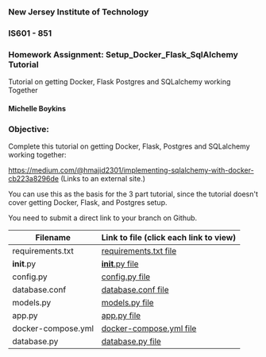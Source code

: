 ### New Jersey Institute of Technology
### IS601 - 851
### Homework Assignment: Setup_Docker_Flask_SqlAlchemy Tutorial
Tutorial on getting Docker, Flask Postgres and SQLalchemy working Together
#### Michelle Boykins


### Objective:

Complete this tutorial on getting Docker, Flask, Postgres and SQLalchemy working together:

https://medium.com/@hmajid2301/implementing-sqlalchemy-with-docker-cb223a8296de (Links to an external site.)

You can use this as the basis for the 3 part tutorial, since the tutorial doesn't cover getting Docker, Flask, and Postgres setup.

You need to submit a direct link to your branch on Github.


|Filename|Link to file (click each link to view)|
|-----|-------|
|requirements.txt|[requirements.txt file](https://github.com/shellynj/Setup_Docker_Flask_SqlAlchemy/blob/master/requirements.txt)|
|__init__.py|[__init__.py file](https://github.com/shellynj/Setup_Docker_Flask_SqlAlchemy/blob/master/src/__init__.py)|
|config.py|[config.py file](https://github.com/shellynj/Setup_Docker_Flask_SqlAlchemy/blob/master/src/config.py)|
|database.conf|[database.conf file](https://github.com/shellynj/Setup_Docker_Flask_SqlAlchemy/blob/master/database.conf)|
|models.py|[models.py file](https://github.com/shellynj/Setup_Docker_Flask_SqlAlchemy/blob/master/src/models.py)|
|app.py|[app.py file](https://github.com/shellynj/Setup_Docker_Flask_SqlAlchemy/blob/master/src/app.py)|
|docker-compose.yml|[docker-compose.yml file](https://github.com/shellynj/Setup_Docker_Flask_SqlAlchemy/blob/master/docker-compose.yml)|
|database.py|[database.py file](https://github.com/shellynj/Setup_Docker_Flask_SqlAlchemy/blob/master/src/database.py)|





